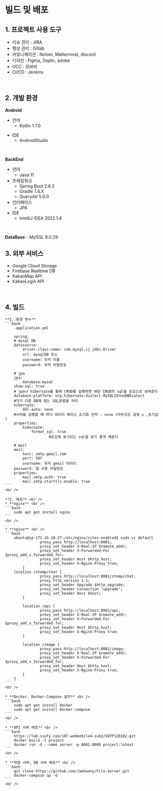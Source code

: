 # 빌드 및 배포

## 1. 프로젝트 사용 도구
- 이슈 관리  : JIRA
- 형상 관리 : Gitlab
- 커뮤니케이션 : Notion, Mattermost, discord
- 디자인 : Figma, Zeplin, adobe
- UCC : 모바비
- CI/CD : Jenkins
<br />

## 2. 개발 환경
**Android**
* 언어
    - Kotlin 1.7.0
- IDE
    - AndroidStudio
<br />

**BackEnd**
- 언어
    - Java 11
- 프레임워크
    - Spring Boot 2.6.3
    - Gradle 7.4.X
    - Querydsl 5.0.0
- 인터페이스
    - JPA
- IDE
    - IntelliJ IDEA 2022.1.4
<br />

**DataBase**
    - MySQL 8.0.29
<br />

## 3. 외부 서비스
- Google Cloud Storage
- Firebase Realtime DB
- KakaoMap API
- KakaoLogin API
<br />

## 4. 빌드
    **1. 환경 변수**
    ```bash
        .application.yml

        spring:
        # mysql DB
        datasource:
            driver-class-name: com.mysql.cj.jdbc.Driver
            url: mysqlDB 주소
            username: 유저 이름
            password: 유저 비밀번호

        # jpa
        jpa:
            database:mysql
        show-sql: true
        # jpa나 hibernate를 통해 CRUD를 실행하면 해당 CRUD의 sql을 로깅으로 보여준다
        database-platform: org.hibernate.dialect.MySQL5InnoDBDialect
        #각기 다른 DB에 맞는 SQL문법을 처리
        hibernate:
            ddl-auto: none
        #서버를 실행할 때 마다 데이터 베이스 초기화 전략 : none (아무것도 설정 x ,초기값 )
        properties:
            hibernate:
                format_sql: true
                        #로깅에 표시되는 sql을 보기 좋게 해준다

        # mail
        mail:
            host: smtp.gmail.com
            port: 587
            username: 유저 gmail 아이디
        password: 앱 사용 비밀번호
        properties:
            mail.smtp.auth: true
            mail.smtp.starttls.enable: true
    ```
    <br />

    **2. 배포** <br />
    * **nginx** <br />
    ```bash
        sudo apt get install nginx
    ```
    <br />

    * **nginx** <br />
    ```bash
        ubuntu@ip-172-26-10-27:/etc/nginx/sites-enabled$ sudo vi default
                    proxy_pass http://localhost:8081;
                    proxy_set_header X-Real-IP $remote_addr;
                    proxy_set_header X-Forwarded-For $proxy_add_x_forwarded_for;
                    proxy_set_header Host $http_host;
                    proxy_set_header X-NginX-Proxy true;
            }
        location /stomp/chat {
                    proxy_pass http://localhost:8081/stomp/chat;
                    proxy_http_version 1.1;
                    proxy_set_header Upgrade $http_upgrade;
                    proxy_set_header Connection "upgrade";
                    proxy_set_header Host $host;
            }

            location /api {
                    proxy_pass http://localhost:8081/api;
                    proxy_set_header X-Real-IP $remote_addr;
                    proxy_set_header X-Forwarded-For $proxy_add_x_forwarded_for;
                    proxy_set_header Host $http_host;
                    proxy_set_header X-NginX-Proxy true;
            }

            location /image {
                    proxy_pass http://localhost:8082/image;
                    proxy_set_header X-Real-IP $remote_addr;
                    proxy_set_header X-Forwarded-For $proxy_add_x_forwarded_for;
                    proxy_set_header Host $http_host;
                    proxy_set_header X-NginX-Proxy true;
            }
        }
    ```
    <br />

    * **Docker, Docker-Compose 설치** <br />
    ```bash
        sudo apt get install docker 
        sudo apt get install docker-compose
    ```
    <br />

    * **API 서버 배포** <br />
    ```bash
        https://lab.ssafy.com/s07-webmobile4-sub2/S07P12D102.git
        docker build -t project
        docker run -d --name server -p 8081:8080 project:latest
    ```
    <br />

    * **파일 서버, DB 서버 배포** <br />
    ```bash
        git clone https://github.com/Jaehwany/File-Server.git
        docker-compose up -d
    ```
    <br />
